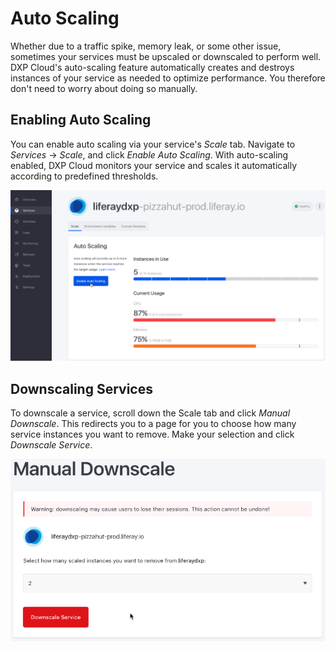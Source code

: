 # Auto Scaling

Whether due to a traffic spike, memory leak, or some other issue, sometimes your 
services must be upscaled or downscaled to perform well. DXP Cloud's 
auto-scaling feature automatically creates and destroys instances of your 
service as needed to optimize performance. You therefore don't need to worry 
about doing so manually. 

## Enabling Auto Scaling

You can enable auto scaling via your service's *Scale* tab. Navigate to 
*Services* &rarr; *Scale*, and click *Enable Auto Scaling*. With auto-scaling 
enabled, DXP Cloud monitors your service and scales it automatically according 
to predefined thresholds. 

![Figure 1: Enable auto scaling from the Scale tab.](../../images/auto-scaling-enable.png)

## Downscaling Services

To downscale a service, scroll down the Scale tab and click *Manual Downscale*. 
This redirects you to a page for you to choose how many service instances you 
want to remove. Make your selection and click *Downscale Service*. 

![Figure 2: You can also downscale your service manually.](../../images/auto-scaling-downscale.png)
